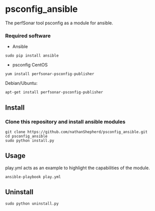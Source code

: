 # psconfig_ansible
The perfSonar tool psconfig as a module for ansible.

### Required software
- Ansible
```
sudo pip install ansible
```
- psconfig
CentOS
```
yum install perfsonar-psconfig-publisher
```
Debian/Ubuntu:
```
apt-get install perfsonar-psconfig-publisher
```

## Install 
### Clone this repository and install ansible modules
```
git clone https://github.com/nathanShepherd/psconfig_ansible.git
cd psconfig_ansible
sudo python install.py
```

## Usage
play.yml acts as an example to highlight the capabilities of the module.
```
ansible-playbook play.yml
```

## Uninstall
```
sudo python uninstall.py
```
